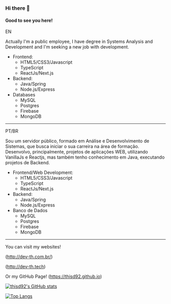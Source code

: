 ### Hi there 👋
#### Good to see you here!

EN

Actually I'm a public employee, I have degree in Systems Analysis and Development and I'm seeking a new job with development.
- Frontend:
  - HTML5/CSS3/Javascript
  - TypeScript
  - ReactJs/Next.js
- Backend:
  - Java/Spring
  - Node.js/Express
- Databases
  - MySQL
  - Postgres
  - Firebase
  - MongoDB

-------------------------------------------------------------------------
PT/BR

Sou um servidor público, formado em Análise e Desenvolvimento de Sistemas, que busca iniciar o sua carreira na área de formação.
Desenvolvo, principalmente, projetos de aplicações WEB, utilizando VanillaJs e Reactjs, mas também tenho conhecimento em Java, executando projetos de Backend. 
- Frontend/Web Development:
  - HTML5/CSS3/Javascript
  - TypeScript
  - ReactJs/Next.js
- Backend:
  - Java/Spring
  - Node.js/Express
- Banco de Dados
  - MySQL
  - Postgres
  - Firebase
  - MongoDB


-------------------------------------------------------------------------

You can visit my websites!

(http://dev-th.com.br/)

(http://dev-th.tech)

Or my GitHub Page!
(https://thisd92.github.io)

[![thisd92's GitHub stats](https://github-readme-stats.vercel.app/api?username=thisd92&show_icons=true&theme=radical)](https://github.com/thisd92)

[![Top Langs](https://github-readme-stats.vercel.app/api/top-langs/?username=thisd92&layout=compact)](https://github.com/thisd92)
